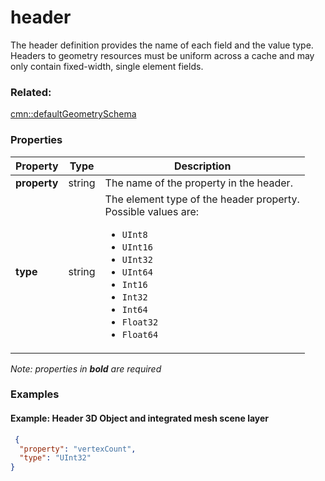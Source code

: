 # header

The header definition provides the name of each field and the value type. Headers to geometry resources must be uniform across a cache and may only contain fixed-width, single element fields.

### Related:

[cmn::defaultGeometrySchema](defaultGeometrySchema.cmn.md)
### Properties

| Property | Type | Description |
| --- | --- | --- |
| **property** | string | The name of the property in the header.  |
| **type** | string | The element type of the header property.<div>Possible values are:<ul><li>`UInt8`</li><li>`UInt16`</li><li>`UInt32`</li><li>`UInt64`</li><li>`Int16`</li><li>`Int32`</li><li>`Int64`</li><li>`Float32`</li><li>`Float64`</li></ul></div> |

*Note: properties in **bold** are required*

### Examples 

#### Example: Header 3D Object and integrated mesh scene layer 

```json
 {
  "property": "vertexCount",
  "type": "UInt32"
} 
```

